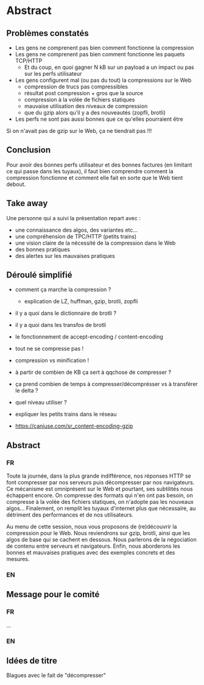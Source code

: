 # Abstract

## Problèmes constatés

* Les gens ne comprenent pas bien comment fonctionne la compression
* Les gens ne comprenent pas bien comment fonctionne les paquets TCP/HTTP
  * Et du coup, en quoi gagner N kB sur un payload a un impact ou pas sur les perfs utilisateur
* Les gens configurent mal (ou pas du tout) la compressions sur le Web
  * compression de trucs pas compressibles
  * résultat post compression + gros que la source
  * compression à la volée de fichiers statiques
  * mauvaise utilisation des niveaux de compression
  * que du gzip alors qu'il y a des nouveautés (zopfli, brotli)
* Les perfs ne sont pas aussi bonnes que ce qu'elles pourraient être

Si on n'avait pas de gzip sur le Web, ça ne tiendrait pas !!!

## Conclusion

Pour avoir des bonnes perfs utilisateur et des bonnes factures (en limitant ce qui passe dans les tuyaux), il faut bien comprendre comment la compression fonctionne et comment elle fait en sorte que le Web tient debout.

## Take away

Une personne qui a suivi la présentation repart avec :

* une connaissance des algos, des variantes etc...
* une compréhension de TPC/HTTP (petits trains)
* une vision claire de la nécessité de la compression dans le Web
* des bonnes pratiques
* des alertes sur les mauvaises pratiques

## Déroulé simplifié

* comment ça marche la compression ?
  * explication de LZ, huffman, gzip, brotli, zopfli
* il y a quoi dans le dictionnaire de brotli ?
* il y a quoi dans les transfos de brotli
* le fonctionnement de accept-encoding / content-encoding
* tout ne se compresse pas !
* compression vs minification !
* à partir de combien de KB ça sert à qqchose de compresser ?
* ça prend combien de temps à compresser/décomprésser vs à transférer le delta ?
* quel niveau utiliser ?
* expliquer les petits trains dans le réseau

* https://caniuse.com/sr_content-encoding-gzip

## Abstract

### FR

Toute la journée, dans la plus grande indifférence, nos réponses HTTP se font compresser par nos serveurs puis décompresser par nos navigateurs.
Ce mécanisme est omniprésent sur le Web et pourtant, ses subtilités nous échappent encore.
On compresse des formats qui n'en ont pas besoin, on compresse à la volée des fichiers statiques, on n'adopte pas les nouveaux algos...
Finalement, on remplit les tuyaux d'internet plus que nécessaire, au détriment des performances et de nos utilisateurs.

Au menu de cette session, nous vous proposons de (re)découvrir la compression pour le Web.
Nous reviendrons sur gzip, brotli, ainsi que les algos de base qui se cachent en dessous.
Nous parlerons de la négociation de contenu entre serveurs et navigateurs.
Enfin, nous aborderons les bonnes et mauvaises pratiques avec des exemples concrets et des mesures.

### EN

## Message pour le comité

### FR

...

### EN

## Idées de titre

Blagues avec le fait de "décompresser"
